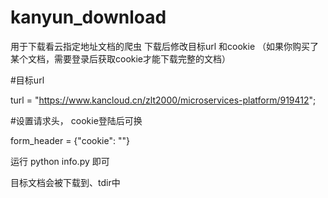 # kanyun_download
用于下载看云指定地址文档的爬虫
下载后修改目标url 和cookie （如果你购买了某个文档，需要登录后获取cookie才能下载完整的文档）

#目标url

turl = "https://www.kancloud.cn/zlt2000/microservices-platform/919412";

#设置请求头， cookie登陆后可换

form_header = {"cookie": ""}

运行 python info.py 即可

目标文档会被下载到、tdir中
